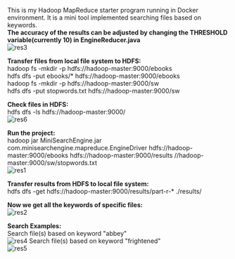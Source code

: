 This is my Hadoop MapReduce starter program running in Docker environment. It is a mini tool implemented searching files based on keywords.<br/> 
**The accuracy of the results can be adjusted by changing the THRESHOLD variable(currently 10) in EngineReducer.java**<br/>
![res3](https://cloud.githubusercontent.com/assets/22739177/21577060/a0df58c8-cf01-11e6-99cb-aa3406ee2085.PNG)

**Transfer files from local file system to HDFS:**<br/>
hadoop fs -mkdir -p hdfs://hadoop-master:9000/ebooks<br/>
hdfs dfs -put ebooks/* hdfs://hadoop-master:9000/ebooks<br/>
hadoop fs -mkdir -p hdfs://hadoop-master:9000/sw<br/>
hdfs dfs -put stopwords.txt hdfs://hadoop-master:9000/sw<br/>

**Check files in HDFS:**<br/>
hdfs dfs -ls hdfs://hadoop-master:9000/<br/>
![res6](https://cloud.githubusercontent.com/assets/22739177/21577062/a0e17270-cf01-11e6-8f47-68db9c5dbfb7.PNG)

**Run the project:**<br/>
hadoop jar MiniSearchEngine.jar com.minisearchengine.mapreduce.EngineDriver hdfs://hadoop-master:9000/ebooks hdfs://hadoop-master:9000/results //hadoop-master:9000/sw/stopwords.txt<br/>
![res1](https://cloud.githubusercontent.com/assets/22739177/21577059/a0df450e-cf01-11e6-9c76-0ddb97cb1aeb.PNG)

**Transfer results from HDFS to local file system:**<br/>
hdfs dfs -get hdfs://hadoop-master:9000/results/part-r-* ./results/<br/>

**Now we get all the keywords of specific files:**<br/>
![res2](https://cloud.githubusercontent.com/assets/22739177/21577057/a0df427a-cf01-11e6-837c-9f0949beb4b3.PNG)

**Search Examples:**<br/>
  Search file(s) based on keyword "abbey"<br/>
![res4](https://cloud.githubusercontent.com/assets/22739177/21577058/a0df5e5e-cf01-11e6-9fdb-76cb610c7b3c.PNG)
  Search file(s) based on keyword "frightened"<br/>
![res5](https://cloud.githubusercontent.com/assets/22739177/21577061/a0dfb99e-cf01-11e6-9110-a57ed8c16849.PNG)
